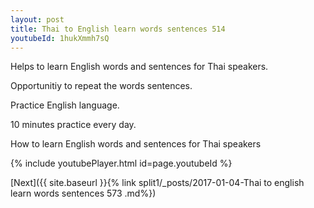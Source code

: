 ```yaml
---
layout: post
title: Thai to English learn words sentences 514 
youtubeId: 1hukXmmh7sQ
---
```

 
 
Helps to learn English words and sentences for Thai speakers.

Opportunitiy to repeat the words sentences. 

Practice English language. 
 
10 minutes practice every day. 
 
How to learn English words and sentences for Thai speakers 
 
{% include youtubePlayer.html id=page.youtubeId %}
 
 
[Next]({{ site.baseurl }}{% link  split1/_posts/2017-01-04-Thai to english learn words sentences 573 .md%})
 
